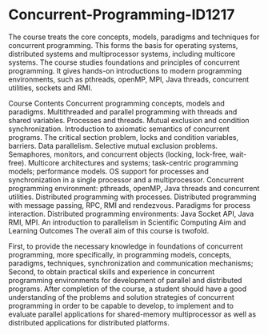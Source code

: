 # Concurrent-Programming-ID1217
The course treats the core concepts, models, paradigms and techniques for concurrent programming. This forms the basis for operating systems, distributed systems and multiprocessor systems, including multicore systems. The course studies foundations and principles of concurrent programming. It gives hands-on introductions to modern programming environments, such as pthreads, openMP, MPI, Java threads, concurrent utilities, sockets and RMI.

Course Contents
Concurrent programming concepts, models and paradigms.
Multithreaded and parallel programming with threads and shared variables.
Processes and threads.
Mutual exclusion and condition synchronization.
Introduction to axiomatic semantics of concurrent programs.
The critical section problem, locks and condition variables, barriers. Data parallelism.
Selective mutual exclusion problems.
Semaphores, monitors, and concurrent objects (locking, lock-free, wait-free).
Multicore architectures and systems; task-centric programming models; performance models.
OS support for processes and synchronization in a single processor and a multiprocessor.
Concurrent programming environment: pthreads, openMP, Java threads and concurrent utilities.
Distributed programming with processes.
Distributed programming with message passing, RPC, RMI and rendezvous. 
Paradigms for process interaction.
Distributed programming environments: Java Socket API, Java RMI, MPI.
An introduction to parallelism in Scientific Computing
Aim and Learning Outcomes
The overall aim of this course is twofold.

First, to provide the necessary knowledge in foundations of concurrent programming, more specifically, in programming models, concepts, paradigms, techniques, synchronization and communication mechanisms;
Second, to obtain practical skills and experience in concurrent programming environments for development of parallel and distributed programs.
After completion of the course, a student should have a good understanding of the problems and solution strategies of concurrent programming in order to be capable to develop, to implement and to evaluate parallel applications for shared-memory multiprocessor as well as distributed applications for distributed platforms.
